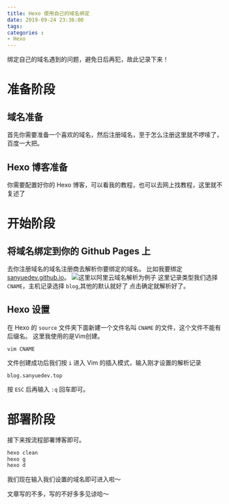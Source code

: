 ```yaml
---
title: Hexo 使用自己的域名绑定
date: 2019-09-24 23:36:00
tags: 
categories :
- Hexo
---
```

绑定自己的域名遇到的问题，避免日后再犯，故此记录下来！
# 准备阶段
## 域名准备
首先你需要准备一个喜欢的域名，然后注册域名，至于怎么注册这里就不啰嗦了，百度一大把。
## Hexo 博客准备
你需要配置好你的 Hexo 博客，可以看我的教程，也可以去网上找教程，这里就不复述了
# 开始阶段
## 将域名绑定到你的 Github Pages 上
去你注册域名的域名注册商去解析你要绑定的域名。
比如我要绑定 [sanyuedev.github.io](https://sanyuedev.github.io)。
![这里以阿里云域名解析为例子](https://raw.githubusercontent.com/sanyuedev/Picture_Bed_With_PicGO/master/20190924234512.png)
这里记录类型我们选择 `CNAME`，主机记录选择 `blog`,其他的默认就好了
点击确定就解析好了。
## Hexo 设置
在 Hexo 的 `source` 文件夹下面新建一个文件名叫 `CNAME` 的文件，这个文件不能有后缀名。
这里我使用的是Vim创建。
```vim
vim CNAME
```
文件创建成功后我们按 `i` 进入 Vim 的插入模式，输入刚才设置的解析记录
```vim
blog.sanyuedev.top
```
按 `ESC` 后再输入 `:q` 回车即可。
# 部署阶段
接下来按流程部署博客即可。
```zsh
hexo clean
hexo g
hexo d
```
我们现在输入我们设置的域名即可进入啦～

文章写的不多，写的不好多多见谅哈～
